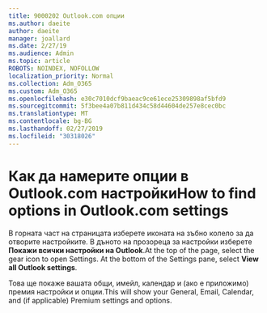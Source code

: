 ```yaml
---
title: 9000202 Outlook.com опции
ms.author: daeite
author: daeite
manager: joallard
ms.date: 2/27/19
ms.audience: Admin
ms.topic: article
ROBOTS: NOINDEX, NOFOLLOW
localization_priority: Normal
ms.collection: Adm_O365
ms.custom: Adm_O365
ms.openlocfilehash: e30c7010dcf9baeac9ce61ece25309898af5bfd9
ms.sourcegitcommit: 5f3bee4a07b811d434c58d44604de257e8cec0bc
ms.translationtype: MT
ms.contentlocale: bg-BG
ms.lasthandoff: 02/27/2019
ms.locfileid: "30318026"
---
```

# <a name="how-to-find-options-in-outlookcom-settings"></a><span data-ttu-id="0fc93-102">Как да намерите опции в Outlook.com настройки</span><span class="sxs-lookup"><span data-stu-id="0fc93-102">How to find options in Outlook.com settings</span></span>

<span data-ttu-id="0fc93-p101">В горната част на страницата изберете иконата на зъбно колело за да отворите настройките. В дъното на прозореца за настройки изберете **Покажи всички настройки на Outlook**.</span><span class="sxs-lookup"><span data-stu-id="0fc93-p101">At the top of the page, select the gear icon to open Settings. At the bottom of the Settings pane, select **View all Outlook settings**.</span></span>

<span data-ttu-id="0fc93-105">Това ще покаже вашата общи, имейл, календар и (ако е приложимо) премия настройки и опции.</span><span class="sxs-lookup"><span data-stu-id="0fc93-105">This will show your General, Email, Calendar, and (if applicable) Premium settings and options.</span></span>